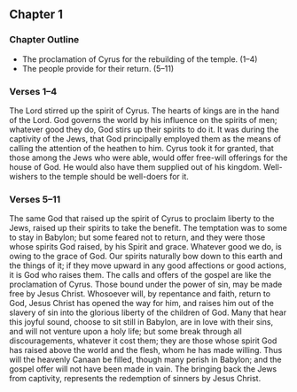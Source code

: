 ## Chapter 1

### Chapter Outline

- The proclamation of Cyrus for the rebuilding of the temple. (1–4)
- The people provide for their return. (5–11)

### Verses 1–4

The Lord stirred up the spirit of Cyrus. The hearts of kings are in the hand of the Lord. God governs the world by his influence on the spirits of men; whatever good they do, God stirs up their spirits to do it. It was during the captivity of the Jews, that God principally employed them as the means of calling the attention of the heathen to him. Cyrus took it for granted, that those among the Jews who were able, would offer free-will offerings for the house of God. He would also have them supplied out of his kingdom. Well-wishers to the temple should be well-doers for it.

### Verses 5–11

The same God that raised up the spirit of Cyrus to proclaim liberty to the Jews, raised up their spirits to take the benefit. The temptation was to some to stay in Babylon; but some feared not to return, and they were those whose spirits God raised, by his Spirit and grace. Whatever good we do, is owing to the grace of God. Our spirits naturally bow down to this earth and the things of it; if they move upward in any good affections or good actions, it is God who raises them. The calls and offers of the gospel are like the proclamation of Cyrus. Those bound under the power of sin, may be made free by Jesus Christ. Whosoever will, by repentance and faith, return to God, Jesus Christ has opened the way for him, and raises him out of the slavery of sin into the glorious liberty of the children of God. Many that hear this joyful sound, choose to sit still in Babylon, are in love with their sins, and will not venture upon a holy life; but some break through all discouragements, whatever it cost them; they are those whose spirit God has raised above the world and the flesh, whom he has made willing. Thus will the heavenly Canaan be filled, though many perish in Babylon; and the gospel offer will not have been made in vain. The bringing back the Jews from captivity, represents the redemption of sinners by Jesus Christ.

